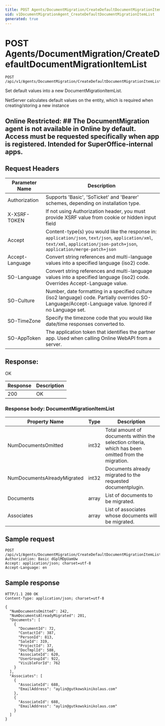 ```yaml
---
title: POST Agents/DocumentMigration/CreateDefaultDocumentMigrationItemList
uid: v1DocumentMigrationAgent_CreateDefaultDocumentMigrationItemList
generated: true
---
```


# POST Agents/DocumentMigration/CreateDefaultDocumentMigrationItemList

```http
POST /api/v1/Agents/DocumentMigration/CreateDefaultDocumentMigrationItemList
```

Set default values into a new DocumentMigrationItemList.


NetServer calculates default values on the entity, which is required when creating/storing a new instance


## Online Restricted: ## The DocumentMigration agent is not available in Online by default. Access must be requested specifically when app is registered. Intended for SuperOffice-internal apps.







## Request Headers

| Parameter Name | Description |
|----------------|-------------|
| Authorization  | Supports 'Basic', 'SoTicket' and 'Bearer' schemes, depending on installation type. |
| X-XSRF-TOKEN   | If not using Authorization header, you must provide XSRF value from cookie or hidden input field |
| Accept         | Content-type(s) you would like the response in: `application/json`, `text/json`, `application/xml`, `text/xml`, `application/json-patch+json`, `application/merge-patch+json` |
| Accept-Language | Convert string references and multi-language values into a specified language (iso2) code. |
| SO-Language | Convert string references and multi-language values into a specified language (iso2) code. Overrides Accept-Language value. |
| SO-Culture | Number, date formatting in a specified culture (iso2 language) code. Partially overrides SO-Language/Accept-Language value. Ignored if no Language set. |
| SO-TimeZone | Specify the timezone code that you would like date/time responses converted to. |
| SO-AppToken | The application token that identifies the partner app. Used when calling Online WebAPI from a server. |


## Response:

OK

| Response | Description |
|----------------|-------------|
| 200 | OK |

### Response body: DocumentMigrationItemList

| Property Name | Type |  Description |
|----------------|------|--------------|
| NumDocumentsOmitted | int32 | Total amount of documents within the selection criteria, which has been omitted from the migration. |
| NumDocumentsAlreadyMigrated | int32 | Documents already migrated to the requested documentplugin. |
| Documents | array | List of documents to be migrated. |
| Associates | array | List of associates whose documents will be migrated. |

## Sample request

```http!
POST /api/v1/Agents/DocumentMigration/CreateDefaultDocumentMigrationItemList
Authorization: Basic dGplMDpUamUw
Accept: application/json; charset=utf-8
Accept-Language: en
```

## Sample response

```http_
HTTP/1.1 200 OK
Content-Type: application/json; charset=utf-8

{
  "NumDocumentsOmitted": 242,
  "NumDocumentsAlreadyMigrated": 201,
  "Documents": [
    {
      "DocumentId": 72,
      "ContactId": 387,
      "PersonId": 813,
      "SaleId": 319,
      "ProjectId": 37,
      "DocTmplId": 588,
      "AssociateId": 620,
      "UserGroupId": 922,
      "VisibleForId": 762
    }
  ],
  "Associates": [
    {
      "AssociateId": 688,
      "EmailAddress": "aylin@gutkowskinikolaus.com"
    },
    {
      "AssociateId": 688,
      "EmailAddress": "aylin@gutkowskinikolaus.com"
    }
  ]
}
```